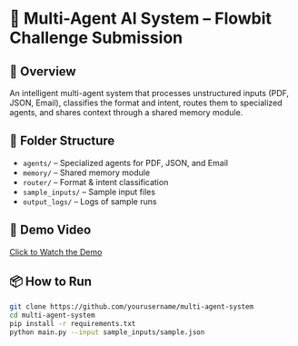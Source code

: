 # 🧠 Multi-Agent AI System – Flowbit Challenge Submission

## 🚀 Overview
An intelligent multi-agent system that processes unstructured inputs (PDF, JSON, Email), classifies the format and intent, routes them to specialized agents, and shares context through a shared memory module.

## 📁 Folder Structure
- `agents/` – Specialized agents for PDF, JSON, and Email
- `memory/` – Shared memory module
- `router/` – Format & intent classification
- `sample_inputs/` – Sample input files
- `output_logs/` – Logs of sample runs

## 🎥 Demo Video
[Click to Watch the Demo]((https://github.com/wasimshaikAI/multi-agent-doc-ai/blob/main/live-demo.mp4))

## 📦 How to Run
```bash
git clone https://github.com/yourusername/multi-agent-system
cd multi-agent-system
pip install -r requirements.txt
python main.py --input sample_inputs/sample.json
